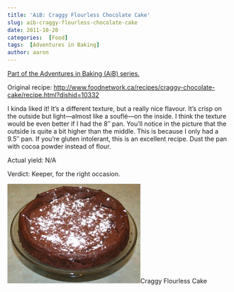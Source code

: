 ```yaml
---
title: 'AiB: Craggy Flourless Chocolate Cake'
slug: aib-craggy-flourless-chocolate-cake
date: 2011-10-20
categories:  [Food]
tags:  [Adventures in Baking]
author: aaron
---
```


[Part of the Adventures in Baking (AiB) series.](../adventures-in-baking-aib-overview "Adventures in Baking (AiB): Overview")

Original recipe: <http://www.foodnetwork.ca/recipes/craggy-chocolate-cake/recipe.html?dishid=10332>

I kinda liked it! It’s a different texture, but a really nice flavour. It’s crisp on the outside but light—almost like a souflé—on the inside. I think the texture would be even better if I had the 8&Prime; pan. You’ll notice in the picture that the outside is quite a bit higher than the middle. This is because I only had a 9.5&Prime; pan. If you’re gluten intolerant, this is an excellent recipe. Dust the pan with cocoa powder instead of flour.

Actual yield: N/A

Verdict: Keeper, for the right occasion.

[![Craggy flourless cake](craggy-300x224.jpg "Craggy Flourless Cake")](craggy.jpg)Craggy Flourless Cake
